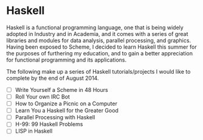 Haskell
=======

Haskell is a functional programming language, one that is being widely adopted in Industry and in Academia, and it comes with a series of great libraries and modules for data analysis, parallel processing, and graphics. Having been exposed to Scheme, I decided to learn Haskell this summer for the purposes of furthering my education, and to gain a better appreciation for functional programming and its applications.

The following make up a series of Haskell tutorials/projects I would like to complete by the end of August 2014.


- [ ] Write Yourself a Scheme in 48 Hours
- [ ] Roll Your own IRC Bot
- [ ] How to Organize a Picnic on a Computer
- [ ] Learn You a Haskell for the Greater Good
- [ ] Parallel Processing with Haskell
- [ ] H-99: 99 Haskell Problems
- [ ] LISP in Haskell
